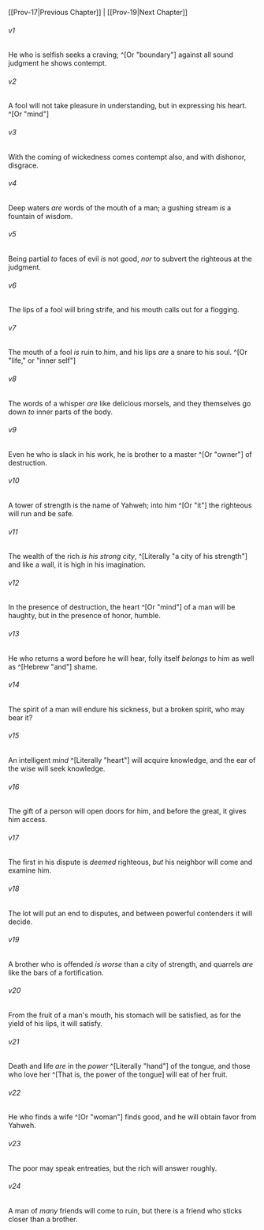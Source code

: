 ﻿---
aliases:
  - Proverbs 18
---

[[Prov-17|Previous Chapter]] | [[Prov-19|Next Chapter]]

###### v1
He who is selfish seeks a craving; ^[Or "boundary"]
against all sound judgment he shows contempt.

###### v2
A fool will not take pleasure in understanding,
but in expressing his heart. ^[Or "mind"]

###### v3
With the coming of wickedness comes contempt also,
and with dishonor, disgrace.

###### v4
Deep waters _are_ words of the mouth of a man;
a gushing stream _is_ a fountain of wisdom.

###### v5
Being partial _to_ faces of evil _is_ not good,
_nor_ to subvert the righteous at the judgment.

###### v6
The lips of a fool will bring strife,
and his mouth calls out for a flogging.

###### v7
The mouth of a fool _is_ ruin to him,
and his lips _are_ a snare to his soul. ^[Or "life," or "inner self"]

###### v8
The words of a whisper _are_ like delicious morsels,
and they themselves go down _to_ inner parts of the body.

###### v9
Even he who is slack in his work,
he is brother to a master ^[Or "owner"] of destruction.

###### v10
A tower of strength is the name of Yahweh;
into him ^[Or "it"] the righteous will run and be safe.

###### v11
The wealth of the rich _is_ _his strong city_, ^[Literally "a city of his strength"]
and like a wall, it is high in his imagination.

###### v12
In the presence of destruction, the heart ^[Or "mind"] of a man will be haughty,
but in the presence of honor, humble.

###### v13
He who returns a word before he will hear,
folly itself _belongs_ to him as well as ^[Hebrew "and"] shame.

###### v14
The spirit of a man will endure his sickness,
but a broken spirit, who may bear it?

###### v15
An intelligent _mind_ ^[Literally "heart"] will acquire knowledge,
and the ear of the wise will seek knowledge.

###### v16
The gift of a person will open doors for him,
and before the great, it gives him access.

###### v17
The first in his dispute is _deemed_ righteous,
_but_ his neighbor will come and examine him.

###### v18
The lot will put an end to disputes,
and between powerful contenders it will decide.

###### v19
A brother who is offended _is worse_ than a city of strength,
and quarrels _are_ like the bars of a fortification.

###### v20
From the fruit of a man's mouth, his stomach will be satisfied,
as for the yield of his lips, it will satisfy.

###### v21
Death and life _are_ in the _power_ ^[Literally "hand"] of the tongue,
and those who love her ^[That is, the power of the tongue] will eat of her fruit.

###### v22
He who finds a wife ^[Or "woman"] finds good,
and he will obtain favor from Yahweh.

###### v23
The poor may speak entreaties,
but the rich will answer roughly.

###### v24
A man of _many_ friends will come to ruin,
but there is a friend who sticks closer than a brother.